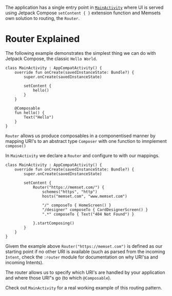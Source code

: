 The application has a single entry point in [`MainActivity`](https://github.com/fluxtah/memset/blob/master/app/src/main/java/com/citizenwarwick/memset/MainActivity.kt) where UI is served using Jetpack Compose `setContent { }` extension function and Memsets own solution to routing, the `Router`.

# Router Explained
The following example demonstrates the simplest thing we can do with Jetpack Compose, the classic `Hello World`.

```
class MainActivity : AppCompatActivity() {
    override fun onCreate(savedInstanceState: Bundle?) {
        super.onCreate(savedInstanceState)

        setContent {
            hello()
        }
    }
    
    @Composable
    fun hello() {
        Text("Hello")
    }
}
```

`Router` allows us produce composables in a componentised manner by mapping URI's to an abstract type `Composer` with one function to imnplement `compose()`

In `MainActivity` we declare a `Router` and configure to with our mappings.

```
class MainActivity : AppCompatActivity() {
    override fun onCreate(savedInstanceState: Bundle?) {
        super.onCreate(savedInstanceState)

        setContent {
            Router("https://memset.com/") {
                schemes("https", "http")
                hosts("memset.com", "www.memset.com")

                "/" composeTo { HomeScreen() }
                "/designer" composeTo { CardDesignerScreen() }
                ".*" composeTo { Text("404 Not Found") }

            }.startComposing()
        }
    }
}
```

Givem the example above `Router("https://memset.com")` is defined as our starting point if no other URI is available (such as parsed from the incoming `Intent`, check the `:router` module for documentation on why URI'sa and incoming Intents).

The router allows us to specify which URI's are handled by your application and where those URI"s go (to which `@Composable`).

Check out `MainActivity` for a real working example of this routing pattern.
